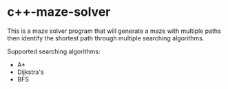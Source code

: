 # c++-maze-solver

This is a maze solver program that will generate a maze with multiple paths then identify the shortest path through multiple searching algorithms.

Supported searching algorithms:
- A*
- Dijkstra's
- BFS
